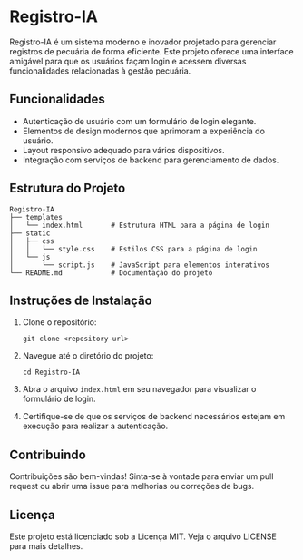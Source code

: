 # Registro-IA

Registro-IA é um sistema moderno e inovador projetado para gerenciar registros de pecuária de forma eficiente. Este projeto oferece uma interface amigável para que os usuários façam login e acessem diversas funcionalidades relacionadas à gestão pecuária.

## Funcionalidades

- Autenticação de usuário com um formulário de login elegante.
- Elementos de design modernos que aprimoram a experiência do usuário.
- Layout responsivo adequado para vários dispositivos.
- Integração com serviços de backend para gerenciamento de dados.

## Estrutura do Projeto

```
Registro-IA
├── templates
│   └── index.html       # Estrutura HTML para a página de login
├── static
│   ├── css
│   │   └── style.css    # Estilos CSS para a página de login
│   └── js
│       └── script.js    # JavaScript para elementos interativos
└── README.md            # Documentação do projeto
```

## Instruções de Instalação

1. Clone o repositório:
   ```
   git clone <repository-url>
   ```

2. Navegue até o diretório do projeto:
   ```
   cd Registro-IA
   ```

3. Abra o arquivo `index.html` em seu navegador para visualizar o formulário de login.

4. Certifique-se de que os serviços de backend necessários estejam em execução para realizar a autenticação.

## Contribuindo

Contribuições são bem-vindas! Sinta-se à vontade para enviar um pull request ou abrir uma issue para melhorias ou correções de bugs.

## Licença

Este projeto está licenciado sob a Licença MIT. Veja o arquivo LICENSE para mais detalhes.